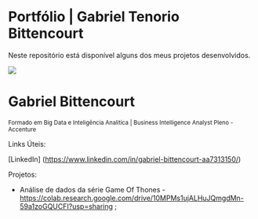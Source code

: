 # Portfólio | Gabriel Tenorio Bittencourt

Neste repositório está disponível alguns dos meus projetos desenvolvidos.

  <img src = "https://github.com/carlosfab/template_portfolio/blob/master/banner.png">
</p>

# Gabriel Bittencourt 
<sub> Formado em Big Data e Inteligência Analitíca | Business Intelligence Analyst Pleno - Accenture
  

Links Úteis:

[LinkedIn] (https://www.linkedin.com/in/gabriel-bittencourt-aa7313150/)


Projetos: 
  - Análise de dados da série Game Of Thones - https://colab.research.google.com/drive/10MPMs1ujALHuJQmgdMn-59a1zoGQUCFI?usp=sharing ; 
  

